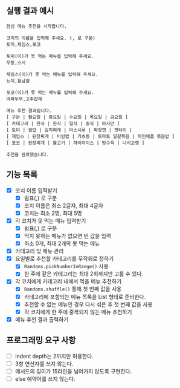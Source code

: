 ## 실행 결과 예시

```
점심 메뉴 추천을 시작합니다.

코치의 이름을 입력해 주세요. (, 로 구분)
토미,제임스,포코

토미(이)가 못 먹는 메뉴를 입력해 주세요.
우동,스시

제임스(이)가 못 먹는 메뉴를 입력해 주세요.
뇨끼,월남쌈

포코(이)가 못 먹는 메뉴를 입력해 주세요.
마파두부,고추잡채

메뉴 추천 결과입니다.
[ 구분 | 월요일 | 화요일 | 수요일 | 목요일 | 금요일 ]
[ 카테고리 | 한식 | 한식 | 일식 | 중식 | 아시안 ]
[ 토미 | 쌈밥 | 김치찌개 | 미소시루 | 짜장면 | 팟타이 ]
[ 제임스 | 된장찌개 | 비빔밥 | 가츠동 | 토마토 달걀볶음 | 파인애플 볶음밥 ]
[ 포코 | 된장찌개 | 불고기 | 하이라이스 | 탕수육 | 나시고렝 ]

추천을 완료했습니다.
```

## 기능 목록

- [x] 코치 이름 입력받기
  - [x] 쉼표(,) 로 구분 
  - [x] 코치 이름은 최소 2글자, 최대 4글자
  - [x] 코치는 최소 2명, 최대 5명
- [x] 각 코치가 못 먹는 메뉴 입력받기
  - [x] 쉼표(,) 로 구분
  - [x] 먹지 못하는 메뉴가 없으면 빈 값을 입력
  - [x] 최소 0개, 최대 2개의 못 먹는 메뉴
- [x] 카테고리 및 메뉴 관리
- [x] 요일별로 추천할 카테고리를 무작위로 정하기
  - [x] `Randoms.pickNumberInRange()` 사용 
  - [x] 한 주에 같은 카테고리는 최대 2회까지만 고를 수 있다.
- [x] 각 코치에게 카테고리 내에서 먹을 메뉴 추천하기
  - [x] `Randoms.shuffle()` 통해 첫 번째 값을 사용 
  - [x] 카테고리에 포함되는 메뉴 목록을 List<String> 형태로 준비한다.
  - [x] 추천할 수 없는 메뉴인 경우 다시 섞은 후 첫 번째 값을 사용
  - [x] 각 코치에게 한 주에 중복되지 않는 메뉴 추천하기
- [x] 메뉴 추천 결과 출력하기

## 프로그래밍 요구 사항
- [ ] indent depth는 2까지만 허용한다.
- [ ] 3항 연산자를 쓰지 않는다.
- [ ] 메서드의 길이가 15라인을 넘어가지 않도록 구현한다.
- [ ] else 예약어를 쓰지 않는다.